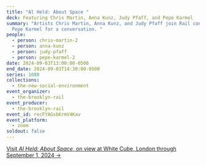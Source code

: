 ```yaml
---
title: "Al Held: About Space "
deck: Featuring Chris Martin, Anna Kunz, Judy Pfaff, and Pepe Karmel
summary: "Artists Chris Martin, Anna Kunz, and Judy Pfaff join Rail contributor
  Pepe Karmel for a conversation. "
people:
  - person: chris-martin-2
  - person: anna-kunz
  - person: judy-pfaff
  - person: pepe-karmel-2
date: 2024-09-03T13:00:00-0500
end_date: 2024-09-03T14:30:00-0500
series: 1080
collections:
  - the-new-social-environment
event_organizer:
  - the-brooklyn-rail
event_producer:
  - the-brooklyn-rail
event_id: recFYAGsbKrmV4Kav
event_platform:
  - zoom
soldout: false
---
```

[V﻿isit *Al Held: About Space*, on view at White Cube, London through September 1, 2024 →](https://www.whitecube.com/gallery-exhibitions/al-held-bermondsey-2024)
